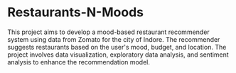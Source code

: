 # Restaurants-N-Moods
This project aims to develop a mood-based restaurant recommender system using data from Zomato for the city of Indore. The recommender suggests restaurants based on the user's mood, budget, and location. The project involves data visualization, exploratory data analysis, and sentiment analysis to enhance the recommendation model.
